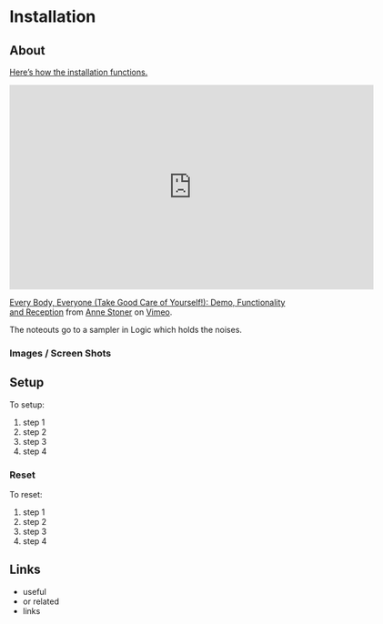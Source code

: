 # Installation

## About

[Here’s how the installation functions.](https://vimeo.com/708817242)

<iframe src="https://player.vimeo.com/video/708817242?h=8c8cf824d1" width="640" height="360" frameborder="0" allow="autoplay; fullscreen; picture-in-picture" allowfullscreen></iframe>
<p><a href="https://vimeo.com/708817242">Every Body, Everyone (Take Good Care of Yourself!): Demo, Functionality and Reception</a> from <a href="https://vimeo.com/anneestoner">Anne Stoner</a> on <a href="https://vimeo.com">Vimeo</a>.</p>

The noteouts go to a sampler in Logic which holds the noises.

### Images / Screen Shots

## Setup

To setup:

1. step 1
2. step 2
3. step 3
4. step 4

### Reset

To reset:

1. step 1
2. step 2
3. step 3
4. step 4

## Links

- useful
- or related
- links
